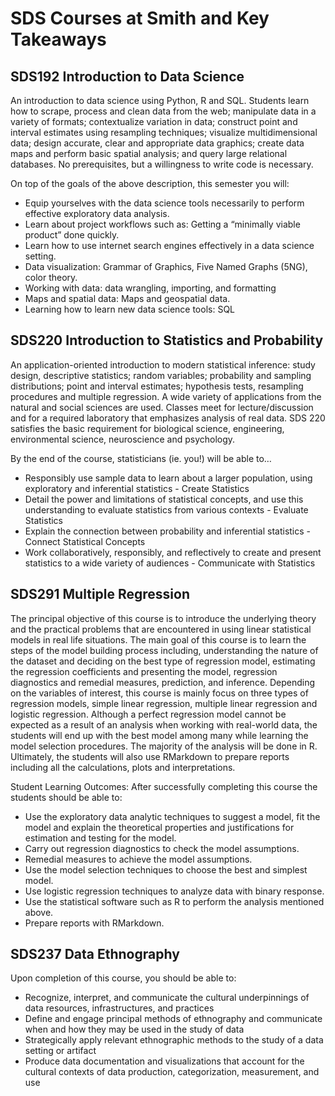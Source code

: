 # SDS Courses at Smith and Key Takeaways 

## SDS192 Introduction to Data Science

An introduction to data science using Python, R and SQL. Students learn how to scrape, process and clean data from the web; manipulate data in a variety of formats; contextualize variation in data; construct point and interval estimates using resampling techniques; visualize multidimensional data; design accurate, clear and appropriate data graphics; create data maps and perform basic spatial analysis; and query large relational databases. No prerequisites, but a willingness to write code is necessary.

On top of the goals of the above description, this semester you will:

* Equip yourselves with the data science tools necessarily to perform effective exploratory data analysis.
* Learn about project workflows such as: Getting a “minimally viable product” done quickly.
* Learn how to use internet search engines effectively in a data science setting.
* Data visualization: Grammar of Graphics, Five Named Graphs (5NG), color theory.
* Working with data: data wrangling, importing, and formatting
* Maps and spatial data: Maps and geospatial data.
* Learning how to learn new data science tools: SQL

## SDS220 Introduction to Statistics and Probability

An application-oriented introduction to modern statistical inference: study design, descriptive statistics; random variables; probability and sampling distributions; point and interval estimates; hypothesis tests, resampling procedures and multiple regression. A wide variety of applications from the natural and social sciences are used. Classes meet for lecture/discussion and for a required laboratory that emphasizes analysis of real data. SDS 220 satisfies the basic requirement for biological science, engineering, environmental science, neuroscience and psychology.

By the end of the course, statisticians (ie. you!) will be able to…

* Responsibly use sample data to learn about a larger population, using exploratory and inferential statistics - Create Statistics
* Detail the power and limitations of statistical concepts, and use this understanding to evaluate statistics from various contexts - Evaluate Statistics
* Explain the connection between probability and inferential statistics - Connect Statistical Concepts
* Work collaboratively, responsibly, and reflectively to create and present statistics to a wide variety of audiences - Communicate with Statistics

## SDS291 Multiple Regression

The principal objective of this course is to introduce the underlying theory and the practical problems that are encountered in using linear statistical models in real life situations. The main goal of this course is to learn the steps of the model building process including, understanding the nature of the dataset and deciding on the best type of regression model, estimating the regression coefficients and presenting the model, regression diagnostics and remedial measures, prediction, and inference. Depending on the variables of interest, this course is mainly focus on three types of regression models, simple linear regression, multiple linear regression and logistic regression. Although a perfect regression model cannot be expected as a result of an analysis when working with real-world data, the students will end up with the best model among many while learning the model selection procedures. The majority of the analysis will be done in R. Ultimately, the students will also use RMarkdown to prepare reports including all the calculations, plots and interpretations.

Student Learning Outcomes: After successfully completing this course the students should be able to:
* Use the exploratory data analytic techniques to suggest a model, fit the model and explain the theoretical properties and justifications for estimation and testing for the model.
* Carry out regression diagnostics to check the model assumptions.
* Remedial measures to achieve the model assumptions.
* Use the model selection techniques to choose the best and simplest model.
* Use logistic regression techniques to analyze data with binary response.
* Use the statistical software such as R to perform the analysis mentioned above.
* Prepare reports with RMarkdown.


## SDS237 Data Ethnography

Upon completion of this course, you should be able to:

* Recognize, interpret, and communicate the cultural underpinnings of data resources, infrastructures, and practices
* Define and engage principal methods of ethnography and communicate when and how they may be used in the study of data
* Strategically apply relevant ethnographic methods to the study of a data setting or artifact
* Produce data documentation and visualizations that account for the cultural contexts of data production, categorization, measurement, and use
